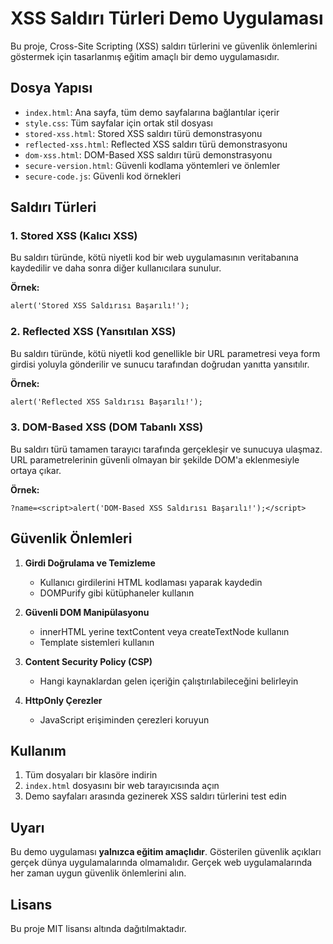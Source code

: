 # XSS Saldırı Türleri Demo Uygulaması

Bu proje, Cross-Site Scripting (XSS) saldırı türlerini ve güvenlik önlemlerini göstermek için tasarlanmış eğitim amaçlı bir demo uygulamasıdır.

## Dosya Yapısı

- `index.html`: Ana sayfa, tüm demo sayfalarına bağlantılar içerir
- `style.css`: Tüm sayfalar için ortak stil dosyası
- `stored-xss.html`: Stored XSS saldırı türü demonstrasyonu
- `reflected-xss.html`: Reflected XSS saldırı türü demonstrasyonu
- `dom-xss.html`: DOM-Based XSS saldırı türü demonstrasyonu
- `secure-version.html`: Güvenli kodlama yöntemleri ve önlemler
- `secure-code.js`: Güvenli kod örnekleri

## Saldırı Türleri

### 1. Stored XSS (Kalıcı XSS)

Bu saldırı türünde, kötü niyetli kod bir web uygulamasının veritabanına kaydedilir ve daha sonra diğer kullanıcılara sunulur.

**Örnek:**
```html
alert('Stored XSS Saldırısı Başarılı!');
```

### 2. Reflected XSS (Yansıtılan XSS)

Bu saldırı türünde, kötü niyetli kod genellikle bir URL parametresi veya form girdisi yoluyla gönderilir ve sunucu tarafından doğrudan yanıtta yansıtılır.

**Örnek:**
```html
alert('Reflected XSS Saldırısı Başarılı!');
```

### 3. DOM-Based XSS (DOM Tabanlı XSS)

Bu saldırı türü tamamen tarayıcı tarafında gerçekleşir ve sunucuya ulaşmaz. URL parametrelerinin güvenli olmayan bir şekilde DOM'a eklenmesiyle ortaya çıkar.

**Örnek:**
```
?name=<script>alert('DOM-Based XSS Saldırısı Başarılı!');</script>
```

## Güvenlik Önlemleri

1. **Girdi Doğrulama ve Temizleme**
   - Kullanıcı girdilerini HTML kodlaması yaparak kaydedin
   - DOMPurify gibi kütüphaneler kullanın

2. **Güvenli DOM Manipülasyonu**
   - innerHTML yerine textContent veya createTextNode kullanın
   - Template sistemleri kullanın

3. **Content Security Policy (CSP)**
   - Hangi kaynaklardan gelen içeriğin çalıştırılabileceğini belirleyin

4. **HttpOnly Çerezler**
   - JavaScript erişiminden çerezleri koruyun

## Kullanım

1. Tüm dosyaları bir klasöre indirin
2. `index.html` dosyasını bir web tarayıcısında açın
3. Demo sayfaları arasında gezinerek XSS saldırı türlerini test edin

## Uyarı

Bu demo uygulaması **yalnızca eğitim amaçlıdır**. Gösterilen güvenlik açıkları gerçek dünya uygulamalarında olmamalıdır. Gerçek web uygulamalarında her zaman uygun güvenlik önlemlerini alın.

## Lisans

Bu proje MIT lisansı altında dağıtılmaktadır.